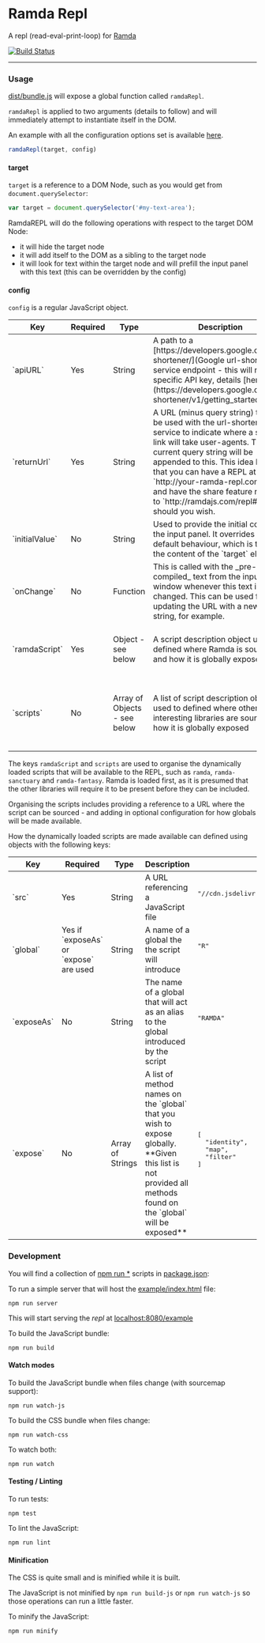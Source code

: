 Ramda Repl
==========

A repl (read-eval-print-loop) for [Ramda](http://ramdajs.com/)

[![Build Status](https://travis-ci.org/ramda/repl.svg?branch=master)](https://travis-ci.org/ramda/repl)

---

### Usage

[dist/bundle.js](dist/bundle.js) will expose a global function called `ramdaRepl`.

`ramdaRepl` is applied to two arguments (details to follow) and will immediately attempt to instantiate itself in the DOM.

An example with all the configuration options set is available [here](example/index.html).

```js
ramdaRepl(target, config)
```

#### target

`target` is a reference to a DOM Node, such as you would get from `document.querySelector`:

```js
var target = document.querySelector('#my-text-area');
```

RamdaREPL will do the following operations with respect to the target DOM Node:

- it will hide the target node
- it will add itself to the DOM as a sibling to the target node
- it will look for text within the target node and will prefill the input panel with this text (this can be overridden by the config)

#### config

`config` is a regular JavaScript object.

<table>
  <thead>
    <tr>
      <th>Key</th>
      <th>Required</th>
      <th>Type</th>
      <th>Description</th>
      <th>Example</th>
    </tr>
  </thead>
  <tbody>
    <tr>
      <td>`apiURL`</td>
      <td>Yes</td>
      <td>String</td>
      <td>A path to a [https://developers.google.com/url-shortener/](Google url-shortener) service endpoint - this will require a specific API key, details [here](https://developers.google.com/url-shortener/v1/getting_started)</td>
      <td>
        <pre lang="js">
"https://www.googleapis.com/urlshortener/v1/url?key=APIKEY"
        </pre>
      </td>
    </tr>
    <tr>
      <td>`returnUrl`</td>
      <td>Yes</td>
      <td>String</td>
      <td>A URL (minus query string) that will be used with the url-shortening service to indicate where a sharable link will take user-agents. The current query string will be appended to this. This idea here is that you can have a REPL at `http://your-ramda-repl.com#code` and have the share feature redirect to `http://ramdajs.com/repl#code` should you wish.</tdw>
      <td>
        <pre lang="js">
"http://ramdajs.com/repl/"
        </pre>
      </td>
    </tr>
    <tr>
      <td>`initialValue`</td>
      <td>No</td>
      <td>String</td>
      <td>Used to provide the initial code in the input panel. It overrides the default behaviour, which is to use the content of the `target` element.</td>
      <td>
        <pre lang="js">
"identity(1)"
        </pre>
      </td>
    </tr>
    <tr>
      <td>`onChange`</td>
      <td>No</td>
      <td>Function</td>
      <td>This is called with the _pre-compiled_ text from the input window whenever this text is changed. This can be used for updating the URL with a new query string, for example.</td>
      <td>
        <pre lang="js">
(code) => window.location.hash = URI.encode(code)
        </pre>
      </td>
    </tr>
    <tr>
      <td>`ramdaScript`</td>
      <td>Yes</td>
      <td>Object - see below</td>
      <td>A script description object used to defined where Ramda is sourced and how it is globally exposed</td>
      <td>
        <pre lang="js">
{
  src    : "//cdn.jsdelivr.net/ramda/latest/ramda.min.js",
  global : "R"
}
        </pre>
      </td>
    </tr>
    <tr>
      <td>`scripts`</td>
      <td>No</td>
      <td>Array of Objects - see below</td>
      <td>A list of script description objects used to defined where other interesting libraries are sourced and how it is globally exposed</td>
      <td>
        <pre lang="js">
[
  {
    src      :'//wzrd.in/standalone/sanctuary@latest',
    global   : 'sanctuary',
    exposeAs : 'S'
  }
]
        </pre>
      </td>
    </tr>
  </tbody>
</table>


The keys `ramdaScript` and `scripts` are used to organise the dynamically loaded scripts that will be available to the REPL, such as `ramda`, `ramda-sanctuary` and `ramda-fantasy`. Ramda is loaded first, as it is presumed that the other libraries will require it to be present before they can be included.

Organising the scripts includes providing a reference to a URL where the script can be sourced - and adding in optional configuration for how globals will be made available.

How the dynamically loaded scripts are made available can defined using objects with the following keys:

<table>
  <thead>
    <tr>
      <th>Key</th>
      <th>Required</th>
      <th>Type</th>
      <th>Description</th>
      <th>Example</th>
    </tr>
  </thead>
  <tbody>
    <tr>
      <td>`src` </td>
      <td>Yes</td>
      <td>String</td>
      <td>A URL referencing a JavaScript file</td>
      <td>
        <pre lang="js">
"//cdn.jsdelivr.net/ramda/latest/ramda.min.js"
        </pre>
      </td>
    </tr>
    <tr>
      <td>`global`</td>
      <td>Yes if `exposeAs` or `expose` are used </td>
      <td> String </td>
      <td> A name of a global the the script will introduce</td>
      <td>
        <pre lang="js">
"R"
        </pre>
      </td>
    </tr>
    <tr>
      <td>`exposeAs`</td>
      <td>No</td>
      <td>String</td>
      <td>The name of a global that will act as an alias to the global introduced by the script</td>
      <td>
        <pre lang="js">
"RAMDA"
        </pre>
      </td>
    </tr>
    <tr>
      <td>`expose`</td>
      <td>No</td>
      <td>Array of Strings</td>
      <td>A list of method names on the `global` that you wish to expose globally. **Given this list is not provided all methods found on the `global` will be exposed**</td>
      <td>
        <pre lang="js">
[
  "identity",
  "map",
  "filter"
]
        </pre>
      </td>
    </tr>
  </tbody>
</table>

### Development

You will find a collection of [npm run *](https://docs.npmjs.com/cli/run-script) scripts in [package.json](package.json):

To run a simple server that will host the [example/index.html](example/index.html) file:

`npm run server`

This will start serving the _repl_ at [localhost:8080/example](http://localhost:8080/example)

To build the JavaScript bundle:

`npm run build`

#### Watch modes

To build the JavaScript bundle when files change (with sourcemap support):

`npm run watch-js`

To build the CSS bundle when files change:

`npm run watch-css`

To watch both:

`npm run watch`

#### Testing / Linting

To run tests:

`npm test`

To lint the JavaScript:

`npm run lint`

#### Minification

The CSS is quite small and is minified while it is built.

The JavaScript is not minified by `npm run build-js` or `npm run watch-js` so those operations can run a little faster.

To minify the JavaScript:

`npm run minify`
